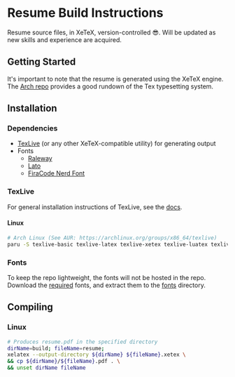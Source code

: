 # Resume Build Instructions
Resume source files, in XeTeX, version-controlled 😎. Will be updated as new skills and experience are acquired.


## Getting Started
It's important to note that the resume is generated using the XeTeX engine. The [Arch repo](https://wiki.archlinux.org/title/TeX_Live) provides a good rundown of the Tex typesetting system.

## Installation
### Dependencies
- [TexLive](https://tug.org/texlive/) (or any other XeTeX-compatible utility) for generating output
- Fonts
     - [Raleway](https://fonts.google.com/specimen/Raleway)
     - [Lato](https://fonts.google.com/specimen/Lato)
     - [FiraCode Nerd Font](https://www.nerdfonts.com/font-downloads)

### TexLive
<!-- TODO: Include setup guides for other OSes -->
For general installation instructions of TexLive, see the [docs](https://tug.org/texlive/).

#### Linux
```sh
# Arch Linux (See AUR: https://archlinux.org/groups/x86_64/texlive)
paru -S texlive-basic texlive-latex texlive-xetex texlive-luatex texlive-latexextra texlive-latexrecommended texlive-bibtexextra texlive-binextra texlive-context texlive-fontsextra texlive-fontsrecommended texlive-fontutils texlive-pictures
```

### Fonts
To keep the repo lightweight, the fonts will not be hosted in the repo. Download the [required](#dependencies) fonts, and extract them to the [fonts](./fonts/) directory.

## Compiling
### Linux
```sh
# Produces resume.pdf in the specified directory
dirName=build; fileName=resume;
xelatex --output-directory ${dirName} ${fileName}.xetex \
&& cp ${dirName}/${fileName}.pdf . \
&& unset dirName fileName
```

